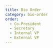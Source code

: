 ```yaml
---
title: Bio Order
category: bio-order
order:
  - Co-President
  - Secretary
  - Internal VP
  - External VP
---
```

